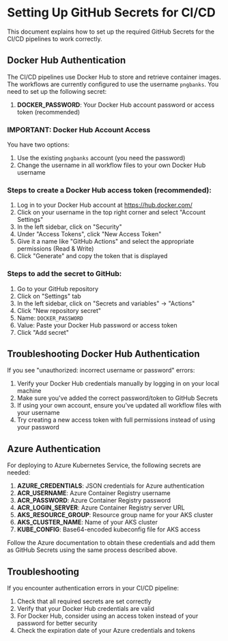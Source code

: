 # Setting Up GitHub Secrets for CI/CD

This document explains how to set up the required GitHub Secrets for the CI/CD pipelines to work correctly.

## Docker Hub Authentication

The CI/CD pipelines use Docker Hub to store and retrieve container images. The workflows are currently configured to use the username `pngbanks`. You need to set up the following secret:

1. **DOCKER_PASSWORD**: Your Docker Hub account password or access token (recommended)

### IMPORTANT: Docker Hub Account Access

You have two options:
1. Use the existing `pngbanks` account (you need the password)
2. Change the username in all workflow files to your own Docker Hub username

### Steps to create a Docker Hub access token (recommended):

1. Log in to your Docker Hub account at https://hub.docker.com/
2. Click on your username in the top right corner and select "Account Settings"
3. In the left sidebar, click on "Security"
4. Under "Access Tokens", click "New Access Token"
5. Give it a name like "GitHub Actions" and select the appropriate permissions (Read & Write)
6. Click "Generate" and copy the token that is displayed

### Steps to add the secret to GitHub:

1. Go to your GitHub repository
2. Click on "Settings" tab
3. In the left sidebar, click on "Secrets and variables" → "Actions"
4. Click "New repository secret"
5. Name: `DOCKER_PASSWORD`
6. Value: Paste your Docker Hub password or access token
7. Click "Add secret"

## Troubleshooting Docker Hub Authentication

If you see "unauthorized: incorrect username or password" errors:

1. Verify your Docker Hub credentials manually by logging in on your local machine
2. Make sure you've added the correct password/token to GitHub Secrets
3. If using your own account, ensure you've updated all workflow files with your username
4. Try creating a new access token with full permissions instead of using your password

## Azure Authentication

For deploying to Azure Kubernetes Service, the following secrets are needed:

1. **AZURE_CREDENTIALS**: JSON credentials for Azure authentication
2. **ACR_USERNAME**: Azure Container Registry username
3. **ACR_PASSWORD**: Azure Container Registry password
4. **ACR_LOGIN_SERVER**: Azure Container Registry server URL
5. **AKS_RESOURCE_GROUP**: Resource group name for your AKS cluster
6. **AKS_CLUSTER_NAME**: Name of your AKS cluster
7. **KUBE_CONFIG**: Base64-encoded kubeconfig file for AKS access

Follow the Azure documentation to obtain these credentials and add them as GitHub Secrets using the same process described above.

## Troubleshooting

If you encounter authentication errors in your CI/CD pipeline:

1. Check that all required secrets are set correctly
2. Verify that your Docker Hub credentials are valid
3. For Docker Hub, consider using an access token instead of your password for better security
4. Check the expiration date of your Azure credentials and tokens 